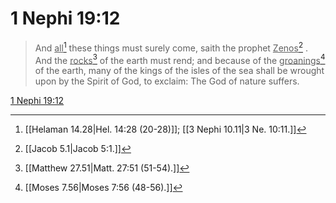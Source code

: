 # 1 Nephi 19:12

> And <u>all</u>[^a] these things must surely come, saith the prophet <u>Zenos</u>[^b] . And the <u>rocks</u>[^c] of the earth must rend; and because of the <u>groanings</u>[^d] of the earth, many of the kings of the isles of the sea shall be wrought upon by the Spirit of God, to exclaim: The God of nature suffers.

[1 Nephi 19:12](https://www.churchofjesuschrist.org/study/scriptures/bofm/1-ne/19?lang=eng&id=p12#p12)


[^a]: [[Helaman 14.28|Hel. 14:28 (20-28)]]; [[3 Nephi 10.11|3 Ne. 10:11.]]
[^b]: [[Jacob 5.1|Jacob 5:1.]]
[^c]: [[Matthew 27.51|Matt. 27:51 (51-54).]]
[^d]: [[Moses 7.56|Moses 7:56 (48-56).]]

